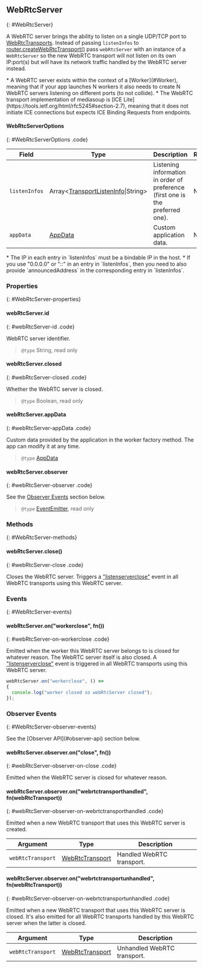 ## WebRtcServer
{: #WebRtcServer}

<section markdown="1">

A WebRTC server brings the ability to listen on a single UDP/TCP port to [WebRtcTransports](#WebRtcTransport). Instead of passing `listenInfos` to [router.createWebRtcTransport()](#router-createWebRtcTransport) pass `webRtcServer` with an instance of a `WebRtcServer` so the new WebRTC transport will not listen on its own IP:port(s) but will have its network traffic handled by the WebRTC server instead.

<div markdown="1" class="note">
* A WebRTC server exists within the context of a [Worker](#Worker), meaning that if your app launches N workers it also needs to create N WebRTC servers listening on different ports (to not collide).
* The WebRTC transport implementation of mediasoup is [ICE Lite](https://tools.ietf.org/html/rfc5245#section-2.7), meaning that it does not initiate ICE connections but expects ICE Binding Requests from endpoints.
</div>

</section>

#### WebRtcServerOptions
{: #WebRtcServerOptions .code}

<div markdown="1" class="table-wrapper L3">

Field        | Type    | Description   | Required | Default
------------ | ------- | ------------- | -------- | ---------
`listenInfos` | Array&lt;[TransportListenInfo](#TransportListenInfo)\|String&gt; | Listening information in order of preference (first one is the preferred one). | No |
`appData`    | [AppData](#AppData) | Custom application data. | No | `{ }`

</div>

<div markdown="1" class="note">
* The IP in each entry in `listenInfos` must be a bindable IP in the host.
* If you use "0.0.0.0" or "::" in an entry in `listenInfos`, then you need to also provide `announcedAddress` in the corresponding entry in `listenInfos`.
</div>

</section>


### Properties
{: #WebRtcServer-properties}

<section markdown="1">


#### webRtcServer.id
{: #webRtcServer-id .code}

WebRTC server identifier.

> `@type` String, read only

#### webRtcServer.closed
{: #webRtcServer-closed .code}

Whether the WebRTC server is closed.

> `@type` Boolean, read only

#### webRtcServer.appData
{: #webRtcServer-appData .code}

Custom data provided by the application in the worker factory method. The app can modify it at any time.

> `@type` [AppData](#AppData)

#### webRtcServer.observer
{: #webRtcServer-observer .code}

See the [Observer Events](#WebRtcServer-observer-events) section below.

> `@type` [EventEmitter](https://nodejs.org/api/events.html#events_class_eventemitter), read only

</section>



### Methods
{: #WebRtcServer-methods}

<section markdown="1">

#### webRtcServer.close()
{: #webRtcServer-close .code}

Closes the WebRTC server. Triggers a ["listenserverclose"](#transport-on-listenserverclose) event in all WebRTC transports using this WebRTC server.

</section>


### Events
{: #WebRtcServer-events}

<section markdown="1">

#### webRtcServer.on("workerclose", fn())
{: #webRtcServer-on-workerclose .code}

Emitted when the worker this WebRTC server belongs to is closed for whatever reason. The WebRTC server itself is also closed. A ["listenserverclose"](#transport-on-listenserverclose) event is triggered in all WebRTC transports using this WebRTC server.

```javascript
webRtcServer.on("workerclose", () =>
{
  console.log("worker closed so webRtcServer closed");
});
```

</section>


### Observer Events
{: #WebRtcServer-observer-events}

<section markdown="1">

<div markdown="1" class="note">
See the [Observer API](#observer-api) section below.
</div>

#### webRtcServer.observer.on("close", fn())
{: #webRtcServer-observer-on-close .code}

Emitted when the WebRTC server is closed for whatever reason.

#### webRtcServer.observer.on("webrtctransporthandled", fn(webRtcTransport))
{: #webRtcServer-observer-on-webrtctransporthandled .code}

Emitted when a new WebRTC transport that uses this WebRTC server is created.

<div markdown="1" class="table-wrapper L3">

Argument    | Type    | Description   
----------- | ------- | ----------------
`webRtcTransport` | [WebRtcTransport](#WebRtcTransport) | Handled WebRTC transport.

</div>

#### webRtcServer.observer.on("webrtctransportunhandled", fn(webRtcTransport))
{: #webRtcServer-observer-on-webrtctransportunhandled .code}

Emitted when a new WebRTC transport that uses this WebRTC server is closed. It's also emitted for all WebRTC transports handled by this WebRTC server when the latter is closed.

<div markdown="1" class="table-wrapper L3">

Argument    | Type    | Description   
----------- | ------- | ----------------
`webRtcTransport` | [WebRtcTransport](#WebRtcTransport) | Unhandled WebRTC transport.

</div>

</section>
